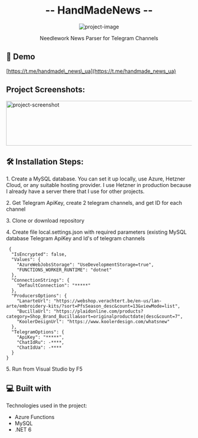 <h1 align="center" id="title">-- HandMadeNews --</h1>

<p align="center"><img src="https://forumsmile.net/u/f/8/7/f87c2aeb7c529b31fda475bc6b3bfa63.jpg" alt="project-image"></p>

<p align="center" id="description">Needlework News Parser for Telegram Channels</p>

<h2>🚀 Demo</h2>

[https://t.me/handmade\_news\_ua](https://t.me/handmade_news_ua)

<h2>Project Screenshots:</h2>

<img src="https://s3.moifotki.org/5c806a3751724151a0f17d525a11b20b.png" alt="project-screenshot" width="540" height="121/">

<h2>🛠️ Installation Steps:</h2>

<p>1. Create a MySQL database. You can set it up locally, use Azure, Hetzner Cloud, or any suitable hosting provider. I use Hetzner in production because I already have a server there that I use for other projects.</p>

<p>2. Get Telegram ApiKey, create 2 telegram channels, and get ID for each channel</p>

<p>3. Clone or download repository</p>

<p>4. Create file local.settings.json with required parameters (existing MySQL database Telegram ApiKey and Id's of telegram channels</p>

```
 {
  "IsEncrypted": false,
  "Values": {
    "AzureWebJobsStorage": "UseDevelopmentStorage=true",
    "FUNCTIONS_WORKER_RUNTIME": "dotnet"
  },
  "ConnectionStrings": {
    "DefaultConnection": "*****"
  },
  "ProducersOptions": {
    "LanarteUrl": "https://webshop.verachtert.be/en-us/lan-arte/embroidery-kits/?sort=PfsSeason_desc&count=13&viewMode=list",
    "BucillaUrl": "https://plaidonline.com/products?category=Shop_Brand_Bucilla&sort=originalproductdate|desc&count=7",
    "KoolerDesignUrl": "https://www.koolerdesign.com/whatsnew"
  },
  "TelegramOptions": {
    "ApiKey": "*****",
    "ChatIdRu": -****,
    "ChatIdUa": -****
  }
}
```

<p>5. Run from Visual Studio by F5</p>  
  
<h2>💻 Built with</h2>

Technologies used in the project:

*   Azure Functions
*   MySQL
*   .NET 6
